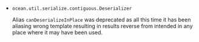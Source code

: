 * `ocean.util.serialize.contiguous.Deserializer`

   Alias `canDeserializeInPlace` was deprecated as all this time it has been
   aliasing wrong template resulting in results reverse from intended in any
   place where it may have been used.
